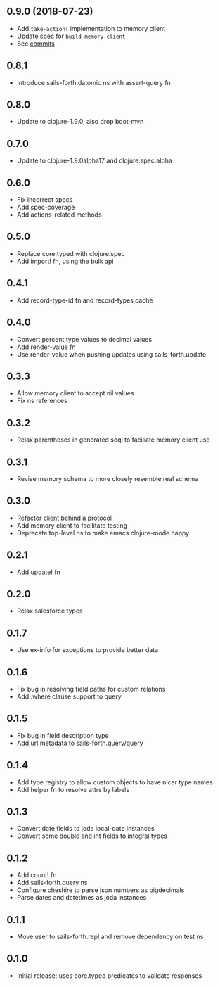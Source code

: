 ## 0.9.0 (2018-07-23)

* Add `take-action!` implementation to memory client 
* Update spec for `build-memory-client`
* See [commits](https://github.com/SparkFund/sails-forth/compare/0.8.1...0.9.0)

## 0.8.1

* Introduce sails-forth.datomic ns with assert-query fn

## 0.8.0

* Update to clojure-1.9.0, also drop boot-mvn

## 0.7.0

* Update to clojure-1.9.0alpha17 and clojure.spec.alpha

## 0.6.0

* Fix incorrect specs
* Add spec-coverage
* Add actions-related methods

## 0.5.0

* Replace core.typed with clojure.spec
* Add import! fn, using the bulk api

## 0.4.1

* Add record-type-id fn and record-types cache

## 0.4.0

* Convert percent type values to decimal values
* Add render-value fn
* Use render-value when pushing updates using sails-forth.update

## 0.3.3

* Allow memory client to accept nil values
* Fix ns references

## 0.3.2

* Relax parentheses in generated soql to faciliate memory client use

## 0.3.1

* Revise memory schema to more closely resemble real schema

## 0.3.0

* Refactor client behind a protocol
* Add memory client to facilitate testing
* Deprecate top-level ns to make emacs clojure-mode happy

## 0.2.1

* Add update! fn

## 0.2.0

* Relax salesforce types

## 0.1.7

* Use ex-info for exceptions to provide better data

## 0.1.6

* Fix bug in resolving field paths for custom relations
* Add :where clause support to query

## 0.1.5

* Fix bug in field description type
* Add url metadata to sails-forth.query/query

## 0.1.4

* Add type registry to allow custom objects to have nicer type names
* Add helper fn to resolve attrs by labels

## 0.1.3

* Convert date fields to joda local-date instances
* Convert some double and int fields to integral types

## 0.1.2

* Add count! fn
* Add sails-forth.query ns
* Configure cheshire to parse json numbers as bigdecimals
* Parse dates and datetimes as joda instances

## 0.1.1

* Move user to sails-forth.repl and remove dependency on test ns

## 0.1.0

* Initial release: uses core.typed predicates to validate responses
